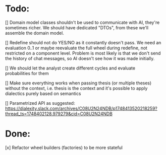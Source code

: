 # Todo:
[] Domain model classes shouldn't be used to communicate with AI, they're sometimes richer. We should have dedicated "DTOs", from these we'll assemble the domain model.

[] Redefine should not do YES/NO as it constantly doesn't pass. We need an evaluation 0..1 or maybe reevaluate the full wheel during redefine, not restricted on a component level. Problem is most likely is that we don't send the history of chat messages, so AI doesn't see how it was made initially.

[] We should let the analyst create different cycles and evaluate probabilities for them

[] Make sure everything works when passing thesis (or multiple theses) without the context, i.e. thesis is the context and it's possible to apply dialectics purely based on semantics

[] Parametrized API as suggested: https://dialexity.slack.com/archives/C08U2N24NDB/p1748413520218259?thread_ts=1748402128.979279&cid=C08U2N24NDB

# Done: 
[x] Refactor wheel builders (factories) to be more stateful
